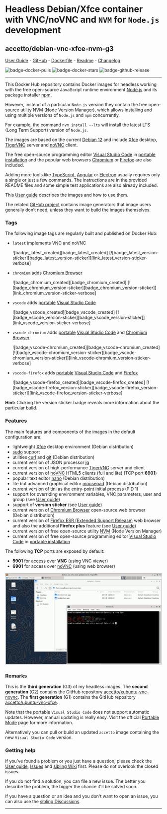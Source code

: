# Headless Debian/Xfce container with VNC/noVNC and `NVM` for `Node.js` development

## accetto/debian-vnc-xfce-nvm-g3

[User Guide][this-user-guide] - [GitHub][this-github] - [Dockerfile][this-dockerfile] - [Readme][this-readme-full] - [Changelog][this-changelog]

![badge-docker-pulls][badge-docker-pulls]
![badge-docker-stars][badge-docker-stars]
![badge-github-release][badge-github-release]

***

This Docker Hub repository contains Docker images for headless working with the free open-source JavaScript runtime environment [Node.js][nodejs] and its package installer [npm][npm].

However, instead of a particular `Node.js` version they contain the free open-source utility [NVM][nvm] (Node Version Manager), which allows installing and using multiple versions of `Node.js` and `npm` concurrently.

For example, the command `nvm install --lts` will install the latest LTS (Long Term Support) version of `Node.js`.

The images are based on the current [Debian 12][docker-debian] and include [Xfce][xfce] desktop, [TigerVNC][tigervnc] server and [noVNC][novnc] client.

The free open-source programming editor [Visual Studio Code][vscode] in [portable installation][vscode-portable] and the popular web browsers [Chromium][chromium] or [Firefox][firefox] are also included.

Adding more tools like [TypeScript][typescript], [Angular][angular] or [Electron][electron] usually requires only a single or just a few commands.
The instructions are in the provided README files and some simple test applications are also already included.

This [User guide][this-user-guide] describes the images and how to use them.

The related [GitHub project][this-github] contains image generators that image users generally don’t need, unless they want to build the images themselves.

### Tags

The following image tags are regularly built and published on Docker Hub:

<!-- markdownlint-disable MD052 -->

- `latest` implements VNC and noVNC

    ![badge_latest_created][badge_latest_created]
    [![badge_latest_version-sticker][badge_latest_version-sticker]][link_latest_version-sticker-verbose]

- `chromium` adds [Chromium Browser][chromium]

    ![badge_chromium_created][badge_chromium_created]
    [![badge_chromium_version-sticker][badge_chromium_version-sticker]][link_chromium_version-sticker-verbose]

- `vscode` adds [portable][vscode-portable] [Visual Studio Code][vscode]

    ![badge_vscode_created][badge_vscode_created]
    [![badge_vscode_version-sticker][badge_vscode_version-sticker]][link_vscode_version-sticker-verbose]

- `vscode-chromium` adds [portable][vscode-portable] [Visual Studio Code][vscode] and [Chromium Browser][chromium]

    ![badge_vscode-chromium_created][badge_vscode-chromium_created]
    [![badge_vscode-chromium_version-sticker][badge_vscode-chromium_version-sticker]][link_vscode-chromium_version-sticker-verbose]

- `vscode-firefox` adds [portable][vscode-portable] [Visual Studio Code][vscode] and [Firefox][firefox]

    ![badge_vscode-firefox_created][badge_vscode-firefox_created]
    [![badge_vscode-firefox_version-sticker][badge_vscode-firefox_version-sticker]][link_vscode-firefox_version-sticker-verbose]

<!-- markdownlint-enable MD052 -->

**Hint:** Clicking the version sticker badge reveals more information about the particular build.

### Features

The main features and components of the images in the default configuration are:

- lightweight [Xfce][xfce] desktop environment (Debian distribution)
- [sudo][sudo] support
- utilities [curl][curl] and [git][git] (Debian distribution)
- current version of JSON processor [jq][jq]
- current version of high-performance [TigerVNC][tigervnc] server and client
- current version of [noVNC][novnc] HTML5 clients (full and lite) (TCP port **6901**)
- popular text editor [nano][nano] (Debian distribution)
- lite but advanced graphical editor [mousepad][mousepad] (Debian distribution)
- current version of [tini][tini] as the entry-point initial process (PID 1)
- support for overriding environment variables, VNC parameters, user and group (see [User guide][this-user-guide-using-containers])
- support of **version sticker** (see [User guide][this-user-guide-version-sticker])
- current version of [Chromium Browser][chromium] open-source web browser (Debian distribution)
- current version of [Firefox ESR (Extended Support Release)][firefox] web browser and also the additional **Firefox plus** feature (see [User guide][this-user-guide-firefox-plus])
- current version of free open-source utility [NVM][nvm] (Node Version Manager)
- current version of free open-source programming editor [Visual Studio Code][vscode] in [portable installation][vscode-portable]

The following **TCP** ports are exposed by default:

- **5901** for access over **VNC** (using VNC viewer)
- **6901** for access over [noVNC][novnc] (using web browser)

![container-screenshot][this-screenshot-container]

### Remarks

This is the **third generation** (G3) of my headless images.
The **second generation** (G2) contains the GitHub repository [accetto/xubuntu-vnc-novnc][accetto-github-xubuntu-vnc-novnc].
The **first generation** (G1) contains the GitHub repository [accetto/ubuntu-vnc-xfce][accetto-github-ubuntu-vnc-xfce].

Note that the portable `Visual Studio Code` does not support automatic updates.
However, manual updating is really easy.
Visit the official [Portable Mode][vscode-portable] page for more information.

Alternatively you can pull or build an updated `accetto` image containing the new `Visual Studio Code` version.

### Getting help

If you've found a problem or you just have a question, please check the [User guide][this-user-guide], [Issues][this-issues] and [sibling Wiki][sibling-wiki] first.
Please do not overlook the closed issues.

If you do not find a solution, you can file a new issue.
The better you describe the problem, the bigger the chance it'll be solved soon.

If you have a question or an idea and you don't want to open an issue, you can also use the [sibling Discussions][sibling-discussions].

***

[this-user-guide]: https://accetto.github.io/user-guide-g3/

[this-user-guide-version-sticker]: https://accetto.github.io/user-guide-g3/version-sticker/

[this-user-guide-using-containers]: https://accetto.github.io/user-guide-g3/using-containers/

[this-user-guide-firefox-plus]: https://accetto.github.io/user-guide-g3/firefox-plus/

[this-changelog]: https://github.com/accetto/headless-coding-g3/blob/master/CHANGELOG.md

[this-github]: https://github.com/accetto/headless-coding-g3/

[this-issues]: https://github.com/accetto/headless-coding-g3/issues

[this-readme-full]: https://github.com/accetto/headless-coding-g3/blob/master/docker/xfce-nvm/README.md

[sibling-discussions]: https://github.com/accetto/ubuntu-vnc-xfce-g3/discussions

[sibling-wiki]: https://github.com/accetto/ubuntu-vnc-xfce-g3/wiki

[this-dockerfile]: https://github.com/accetto/headless-coding-g3/blob/master/docker/Dockerfile.xfce.nvm

[this-screenshot-container]: https://raw.githubusercontent.com/accetto/headless-coding-g3/master/docker/doc/images/animation-headless-coding-nvm-live.gif

[accetto-github-xubuntu-vnc-novnc]: https://github.com/accetto/xubuntu-vnc-novnc/

[accetto-github-ubuntu-vnc-xfce]: https://github.com/accetto/ubuntu-vnc-xfce

[docker-debian]: https://hub.docker.com/_/debian/

[angular]: https://angular.io/
[chromium]: https://www.chromium.org/Home
[curl]: http://manpages.ubuntu.com/manpages/bionic/man1/curl.1.html
[electron]: https://www.electronjs.org/
[firefox]: https://www.mozilla.org
[git]: https://git-scm.com/
[nodejs]: https://www.nodejs.org/
[jq]: https://stedolan.github.io/jq/
[mousepad]: https://github.com/codebrainz/mousepad
[nano]: https://www.nano-editor.org/
[novnc]: https://github.com/kanaka/noVNC
[npm]: https://www.npmjs.com/
[nvm]: https://github.com/nvm-sh/nvm
[sudo]: https://www.sudo.ws/
[tigervnc]: http://tigervnc.org
[tini]: https://github.com/krallin/tini
[typescript]: https://www.typescriptlang.org/
[vscode]: https://code.visualstudio.com/
[vscode-portable]: https://code.visualstudio.com/docs/editor/portable
[xfce]: http://www.xfce.org

[badge-github-release]: https://badgen.net/github/release/accetto/headless-coding-g3?icon=github&label=release

[badge-docker-pulls]: https://badgen.net/docker/pulls/accetto/debian-vnc-xfce-nvm-g3?icon=docker&label=pulls

[badge-docker-stars]: https://badgen.net/docker/stars/accetto/debian-vnc-xfce-nvm-g3?icon=docker&label=stars

<!-- Appendix will be added by util-readme.sh -->
